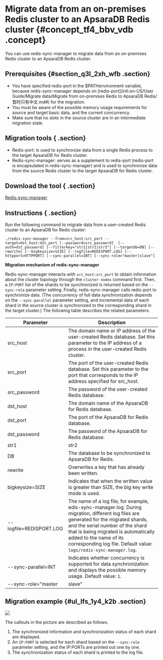 # Migrate data from an on-premises Redis cluster to an ApsaraDB Redis cluster {#concept_tf4_bbv_vdb .concept}

You can use redis-sync-manager to migrate data from an on-premises Redis cluster to an ApsaraDB Redis cluster.

## Prerequisites {#section_q3l_2xh_wfb .section}

-   You have specified redis-port in the $PATHenvironment variable, because redis-sync-manager depends on [redis-port](intl.en-US/User Guide/Migrate data/Migrate from on-premises Redis to ApsaraDB Redis/暂时只有中文.md#) for the migration.
-   You must be aware of the possible memory usage requirements for source and target basic data, and the current concurrency.
-   Make sure that no slots in the source cluster are in an intermediate migration state.

## Migration tools { .section}

-   Redis-port: is used to synchronize data from a single Redis process to the target ApsaraDB for Redis cluster.
-   Redis-sync-manager: serves as a supplement to redis-port \(redis-port is encapsulated in redis-sync-manager\) and is used to synchronize data from the source Redis cluster to the target ApsaraDB for Redis cluster.

## Download the tool { .section}

[Redis-sync-manager](http://docs-aliyun.cn-hangzhou.oss.aliyun-inc.com/assets/attach/94155/cn_zh/1542707688880/redis-sync-manager)

## Instructions { .section}

Run the following command to migrate data from a user-created Redis cluster to an ApsaraDB for Redis cluster:

```
./redis-sync-manager --from=src_host:src_port --target=dst_host:dst_port [--password=src_password]  [--auth=dst_password] [--filterkey="str1|str2|str3"] [--targetdb=DB] [--rewrite] [--bigkeysize=SIZE] [--logfile=REDISPORT.LOG] [--httpport=HTTPPORT] [--sync-parallel=INT] [--sync-role="master|slave"]
```

**Migration mechanism of redis-sync-manager**

Redis-sync-manager interacts with `src_host:src_port` to obtain information about the cluster topology through the `cluster nodes` command first. Then, a `IP:PORT` list of the shards to be synchronized is returned based on the `--sync-role` parameter setting. Finally, redis-sync-manager calls redis-port to synchronize data. \(The concurrency of full data synchronization depends on the `--sync-parallel` parameter setting, and incremental data of each shard in the source cluster is synchronized to the corresponding shard in the target cluster.\) The following table describes the related parameters.

|Parameter|Description|
|---------|-----------|
|src\_host|The domain name or IP address of the user-created Redis database. Set this parameter to the IP address of a process in the user-created Redis cluster.|
|src\_port|The port of the user-created Redis database. Set this parameter to the port that corresponds to the IP address specified for src\_host.|
|src\_password|The password of the user-created Redis database.|
|dst\_host|The domain name of the ApsaraDB for Redis database.|
|dst\_port|The port of the ApsaraDB for Redis database.|
|dst\_password|The password of the ApsaraDB for Redis database.|
|str1|str2|str3|Filters keys with str1, str2, or str3.|
|DB|The database to be synchronized to ApsaraDB for Redis.|
|rewrite|Overwrites a key that has already been written.|
|bigkeysize=SIZE|Indicates that when the written value is greater than SIZE, the big key write mode is used.|
|--logfile=REDISPORT.LOG|The name of a log file, for example, edis-sync-manager.log. During migration, different log files are generated for the migrated shards, and the serial number of the shard that is being migrated is automatically added to the name of its corresponding log file. Default value: `logs/redis-sync-manager.log`.|
|--sync-parallel=INT|Indicates whether concurrency is supported for data synchronization and displays the possible memory usage. Default value: `1`.|
|--sync-role="master|slave"|Indicates the synchronization order of primary or secondary database of the source cluster. Default value: `master`.|

## Migration example {#ul_lfs_1y4_k2b .section}

![](http://static-aliyun-doc.oss-cn-hangzhou.aliyuncs.com/assets/img/15449/15439942866883_en-US.png)

The callouts in the picture are described as follows.

1.  The synchronized information and synchronization status of each shard are displayed.
2.  An `IP:PORT` is selected for each shard based on the `--sync-role` parameter setting, and the IP:PORTs are printed out one by one.
3.  The synchronization status of each shard is printed to the log file.

